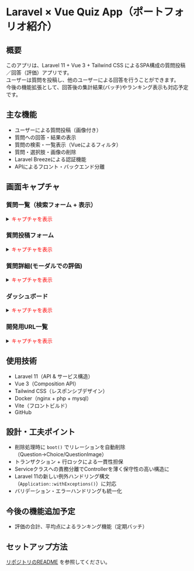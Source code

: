 # Laravel × Vue Quiz App（ポートフォリオ紹介）

## 概要

このアプリは、Laravel 11 + Vue 3 + Tailwind CSS によるSPA構成の質問投稿／回答（評価）アプリです。  
ユーザーは質問を投稿し、他のユーザーによる回答を行うことができます。  
今後の機能拡張として、回答後の集計結果(バッチ)やランキング表示も対応予定です。

## 主な機能

- ユーザーによる質問投稿（画像付き）
- 質問への回答・結果の表示
- 質問の検索・一覧表示（Vueによるフィルタ）
- 質問・選択肢・画像の削除
- Laravel Breezeによる認証機能
- APIによるフロント・バックエンド分離

## 画面キャプチャ

### 質問一覧（検索フォーム + 表示）

<details>

<summary><font color="Red">キャプチャを表示</font></summary>

![質問一覧](./images/question-index.png)

</details>

### 質問投稿フォーム

<details>

<summary><font color="Red">キャプチャを表示</font></summary>

![投稿画面](./images/question-create.png)

![投稿画面エラー](./images/question-create-error.png)

</details>

### 質問詳細(モーダルでの評価)

<details>

<summary><font color="Red">キャプチャを表示</font></summary>

![質問詳細画面](./images/question-show.png)

![評価登録モーダル](./images/choice-create.png)

![評価登録モーダル登録後](./images/choice-create-after.png)

</details>

### ダッシュボード

<details>

<summary><font color="Red">キャプチャを表示</font></summary>

![ダッシュボード画面](./images/dashboard.png)

</details>


### 開発用URL一覧

<details>

<summary><font color="Red">キャプチャを表示</font></summary>

![URL一覧画面](./images/routes.png)

</details>


## 使用技術

- Laravel 11（API & サービス構造）
- Vue 3（Composition API）
- Tailwind CSS（レスポンシブデザイン）
- Docker（nginx + php + mysql）
- Vite（フロントビルド）
- GitHub

## 設計・工夫ポイント

- 削除処理時に `boot()` でリレーションを自動削除（Question→Choice/QuestionImage）
- トランザクション + 行ロックによる一貫性担保
- Serviceクラスへの責務分離でControllerを薄く保守性の高い構造に
- Laravel 11の新しい例外ハンドリング構文（`Application::withExceptions()`）に対応
- バリデーション・エラーハンドリングも統一化

## 今後の機能追加予定

- 評価の合計、平均点によるランキング機能（定期バッチ）

## セットアップ方法

 [リポジトリのREADME](../README.md) を参照してください。
